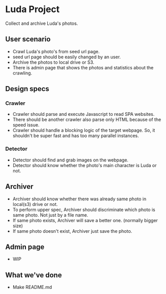 # Luda Project

Collect and archive Luda's photos.

## User scenario

- Crawl Luda's photo's from seed url page.
- seed url page should be easily changed by an user.
- Archive the photos to local drive or S3.
- There is admin page that shows the photos and statistics about the crawling.

## Design specs

### Crawler

- Crawler should parse and execute Javascript to read SPA websites.
- There should be another crawler also parse only HTML because of the speed issue.
- Crawler should handle a blocking logic of the target webpage. So, it shouldn't be super fast and has too many parallel instances.

### Detector

- Detector should find and grab images on the webpage.
- Detector should know whether the photo's main character is Luda or not.

## Archiver

- Archiver should know whether there was already same photo in local(s3) drive or not.
- To perform upper spec, Archiver should discriminate which photo is same photo. Not just by a file name.
- If same photo exists, Archiver will save a better one. (normally bigger size)
- If same photo doesn't exist, Archiver just save the photo.

## Admin page

- WIP

## What we've done

- Make README.md
